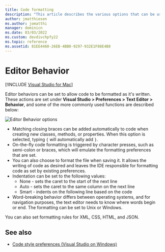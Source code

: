 ```yaml
---
title: Code formatting
description: "This article describes the various options that can be used to modify the text editor behavior in Visual Studio for Mac"
author: jmatthiesen
ms.author: jomatthi
manager: dominicn
ms.date: 03/03/2022
ms.custom: devdivchpfy22
ms.topic: reference
ms.assetid: 81EE4460-26EB-4BB0-9297-932E1F88E4B8
---
```

# Editor Behavior

 [!INCLUDE [Visual Studio for Mac](~/includes/applies-to-version/vs-mac-only.md)]

Editor behaviors can be set to allow code to be formatted as it's written. These actions are set under **Visual Studio > Preferences > Text Editor > Behavior**, and some of the more commonly used functions are described below:

![Editor Behavior options](media/source-editor-image9.png)

* Matching closing braces can be added automatically to code when creating new classes, methods, or properties. When this option is selected, typing `{` will automatically add `}`.
* On-the-fly code formatting is triggered by character presses, such as semi-colon or braces, which will emulate the formatting preferences that are set.
* You can also choose to format the file when saving it. It allows the writing of code as desired and leaves the IDE responsible for formatting code as set by existing preferences.
* Indentation can be set to the following values:
  * None - sets the caret to the start of the next line
  * Auto - sets the caret to the same column on the next line
  * Smart - indents on the following line based on the code
* Word-breaking behavior differs between operating systems, and for navigation purposes, the text editor needs to know where words begin or end. The formatting can be set to Unix or Windows.

You can also set formatting rules for XML, CSS, HTML, and JSON.

## See also

- [Code style preferences (Visual Studio on Windows)](/visualstudio/ide/code-styles-and-quick-actions)
